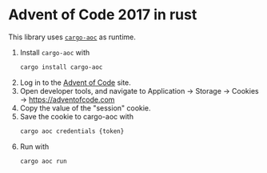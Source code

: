 # Advent of Code 2017 in rust

This library uses [`cargo-aoc`](https://github.com/gobanos/cargo-aoc) as runtime.

1. Install `cargo-aoc` with
    ```sh
    cargo install cargo-aoc
    ```
2. Log in to the [Advent of Code](https://adventofcode.com/) site.
3. Open developer tools, and navigate to Application -> Storage -> Cookies -> https://adventofcode.com
4. Copy the value of the "session" cookie.
5. Save the cookie to cargo-aoc with
    ```sh
    cargo aoc credentials {token}
    ```
6. Run with
    ```sh
    cargo aoc run
    ```